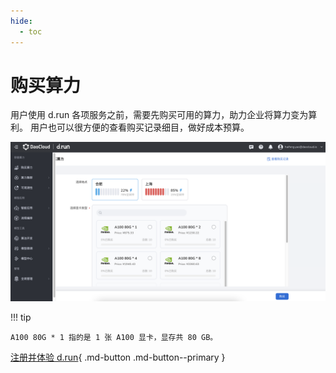 ```yaml
---
hide:
  - toc
---
```


# 购买算力

用户使用 d.run 各项服务之前，需要先购买可用的算力，助力企业将算力变为算利。
用户也可以很方便的查看购买记录细目，做好成本预算。

![购买算力](images/buy02.png)

!!! tip

    A100 80G * 1 指的是 1 张 A100 显卡，显存共 80 GB。

[注册并体验 d.run](https://console.d.run/){ .md-button .md-button--primary }
